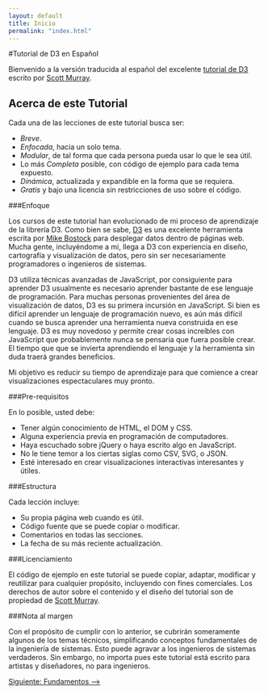 ```yaml
---
layout: default
title: Inicio
permalink: "index.html"
---
```

#Tutorial de D3 en Español

Bienvenido a la versión traducida al español del excelente [tutorial de D3](http://alignedleft.com/tutorials/d3) escrito por [Scott Murray](http://alignedleft.com/).

## Acerca de este Tutorial

Cada una de las lecciones de este tutorial busca ser:
  - _Breve_.
  - _Enfocada_, hacia un solo tema.
  - _Modular_, de tal forma que cada persona pueda usar lo que le sea útil.
  - Lo más _Completa_ posible, con código de ejemplo para cada tema expuesto.
  - _Dinámica_, actualizada y expandible en la forma que se requiera.
  - _Gratis_ y bajo una licencia sin restricciones de uso sobre el código.
  
###Enfoque
  
Los cursos de este tutorial han evolucionado de mi proceso de aprendizaje de la librería D3. Como bien se sabe, [D3](http://mbostock.github.com/d3/) es una excelente herramienta escrita por [Mike Bostock](http://bost.ocks.org/mike/) para desplegar datos dentro de páginas web. Mucha gente, incluyéndome a mi, llega a D3 con experiencia en diseño, cartografía y visualización de datos, pero sin ser necesariamente programadores o ingenieros de sistemas.
  
D3 utiliza técnicas avanzadas de JavaScript, por consiguiente para aprender D3 usualmente es necesario aprender bastante de ese lenguaje de programación. Para muchas personas provenientes del área de visualización de datos, D3 es su primera incursión en JavaScript. Si bien es difícil aprender un lenguaje de programación nuevo, es aún más difícil cuando se busca aprender una herramienta nueva construida en ese lenguaje. D3 es muy novedoso y permite crear cosas increíbles con JavaScript que probablemente nunca se pensaría que fuera posible crear. El tiempo que que se invierta aprendiendo el lenguaje y la herramienta sin duda traerá grandes beneficios.

Mi objetivo es reducir su tiempo de aprendizaje para que comience a crear visualizaciones espectaculares muy pronto.


###Pre-requisitos
  
En lo posible, usted debe:
  
- Tener algún conocimiento de HTML, el DOM y CSS.
- Alguna experiencia previa en programación de computadores.
- Haya escuchado sobre jQuery o haya escrito algo en JavaScript.
- No le tiene temor a los ciertas siglas como CSV, SVG, o JSON.
- Esté interesado en crear visualizaciones interactivas interesantes y útiles.
  
###Estructura
  
Cada lección incluye:
  
  - Su propia página web cuando es útil.
  - Código fuente que se puede copiar o modificar.
  - Comentarios en todas las secciones.
  - La fecha de su más reciente actualización.
  
###Licenciamiento
  
El código de ejemplo en este tutorial se puede copiar, adaptar, modificar y reutilizar para cualquier propósito, incluyendo con fines comerciales. Los derechos de autor sobre el contenido y el diseño del tutorial son de propiedad de [Scott Murray](http://alignedleft.com/about).
  
###Nota al margen
  
Con el propósito de cumplir con lo anterior,  se cubrirán someramente algunos de los temas técnicos, simplificando conceptos fundamentales de la ingeniería de sistemas. Esto puede agravar a los ingenieros de sistemas verdaderos. Sin embargo, no importa pues este tutorial está escrito para artistas y diseñadores, no para ingenieros.

[Siguiente: Fundamentos -->]({{site.url}}/fundamentos.html)